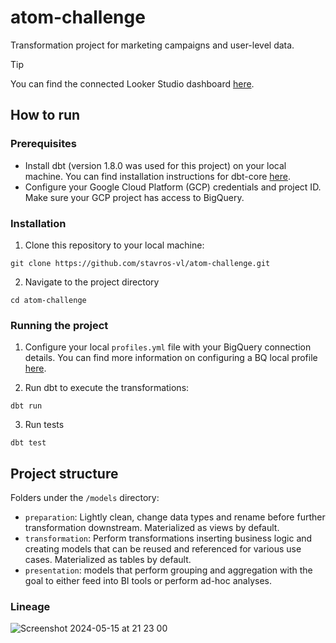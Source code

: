 # atom-challenge

Transformation project for marketing campaigns and user-level data.

> [!TIP]
> You can find the connected Looker Studio dashboard [here](https://lookerstudio.google.com/reporting/b92bd64b-aabd-4787-8f40-fb7a600810f2).

## How to run

### Prerequisites

- Install dbt (version 1.8.0 was used for this project) on your local machine. You can find installation instructions for dbt-core [here](https://docs.getdbt.com/docs/core/installation-overview).
- Configure your Google Cloud Platform (GCP) credentials and project ID. Make sure your GCP project has access to BigQuery.

### Installation

1. Clone this repository to your local machine:

```
git clone https://github.com/stavros-vl/atom-challenge.git
```
2. Navigate to the project directory

```
cd atom-challenge
```

### Running the project
1. Configure your local `profiles.yml` file with your BigQuery connection details. You can find more information on configuring a BQ local profile [here](https://docs.getdbt.com/docs/core/connect-data-platform/bigquery-setup).

2. Run dbt to execute the transformations:

```
dbt run
```

3. Run tests

```
dbt test
```

## Project structure

Folders under the `/models` directory:
- `preparation`: Lightly clean, change data types and rename before further transformation downstream. Materialized as views by default.
- `transformation`: Perform transformations inserting business logic and creating models that can be reused and referenced for various use cases. Materialized as tables by default.
- `presentation`: models that perform grouping and aggregation with the goal to either feed into BI tools or perform ad-hoc analyses.


### Lineage

![Screenshot 2024-05-15 at 21 23 00](https://github.com/stavros-vl/atom-challenge/assets/50328447/d5906c7a-a4e1-41e4-962a-09d25c106180)
